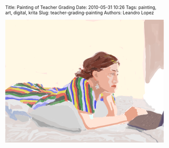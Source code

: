 Title: Painting of Teacher Grading
Date: 2010-05-31 10:26
Tags: painting, art, digital, krita
Slug: teacher-grading-painting
Authors: Leandro Lopez


![Painting of a teacher grading on a laptop. She's laying on her belly, on a bed](docs/images/cordeliagrading.png)
